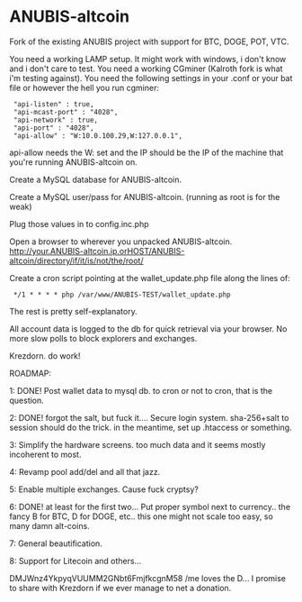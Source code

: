 ANUBIS-altcoin
==============

Fork of the existing ANUBIS project with support for BTC, DOGE, POT, VTC.


You need a working LAMP setup.  It might work with windows, i don't know and i don't care to test.
You need a working CGminer (Kalroth fork is what i'm testing against).
You need the following settings in your .conf or your bat file or however the hell you run cgminer:

     "api-listen" : true,
     "api-mcast-port" : "4028",
     "api-network" : true,
     "api-port" : "4028",
     "api-allow" : "W:10.0.100.29,W:127.0.0.1",

api-allow needs the W: set and the IP should be the IP of the machine that you're running ANUBIS-altcoin on.

Create a MySQL database for ANUBIS-altcoin.

Create a MySQL user/pass for ANUBIS-altcoin.  (running as root is for the weak)

Plug those values in to config.inc.php

Open a browser to wherever you unpacked ANUBIS-altcoin.  http://your.ANUBIS-altcoin.ip.orHOST/ANUBIS-altcoin/directory/if/it/is/not/the/root/

Create a cron script pointing at the wallet_update.php file along the lines of:

     */1 * * * * php /var/www/ANUBIS-TEST/wallet_update.php


The rest is pretty self-explanatory.

All account data is logged to the db for quick retrieval via your browser.  No more slow polls to block explorers and exchanges.

Krezdorn.  do work!

ROADMAP:

1: DONE! Post wallet data to mysql db.  to cron or not to cron, that is the question.

2: DONE! forgot the salt, but fuck it.... Secure login system.  sha-256+salt to session should do the trick.  in the meantime, set up .htaccess or something.

3: Simplify the hardware screens.  too much data and it seems mostly incoherent to most.

4: Revamp pool add/del and all that jazz.

5: Enable multiple exchanges.  Cause fuck cryptsy?

6: DONE! at least for the first two... Put proper symbol next to currency..  the fancy B for BTC, D for DOGE, etc..  this one might not scale too easy, so many damn alt-coins.

7: General beautification.

8: Support for Litecoin and others...

DMJWnz4YkpyqVUUMM2GNbt6FmjfkcgnM58  /me loves the D...  I promise to share with Krezdorn if we ever manage to net a donation.
